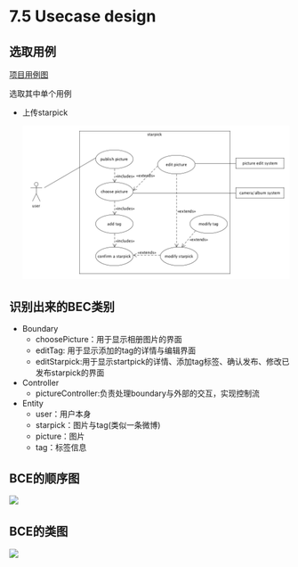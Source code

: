 # 7.5 Usecase design
## 选取用例
[项目用例图](https://starpick.github.io/dashboard/6.1_Usecase%20Diagram)

选取其中单个用例

* 上传starpick
	
	![](image/usecase_publish_starpick.png)
	

## 识别出来的BEC类别

* Boundary
	* choosePicture：用于显示相册图片的界面
	* editTag: 用于显示添加的tag的详情与编辑界面
	* editStarpick:用于显示startpick的详情、添加tag标签、确认发布、修改已发布starpick的界面
* Controller
	* pictureController:负责处理boundary与外部的交互，实现控制流
* Entity
	* user：用户本身
	* starpick：图片与tag(类似一条微博)
	* picture：图片
	* tag：标签信息

## BCE的顺序图

![](image/bec_squence.png)

## BCE的类图

![](image/bec_class.png)